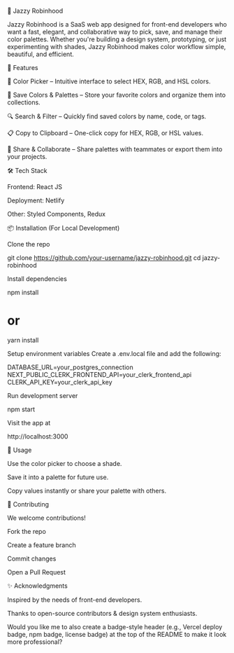🎨 Jazzy Robinhood

Jazzy Robinhood is a SaaS web app designed for front-end developers who want a fast, elegant, and collaborative way to pick, save, and manage their color palettes. Whether you're building a design system, prototyping, or just experimenting with shades, Jazzy Robinhood makes color workflow simple, beautiful, and efficient.

🚀 Features

🎨 Color Picker – Intuitive interface to select HEX, RGB, and HSL colors.

📂 Save Colors & Palettes – Store your favorite colors and organize them into collections.

🔍 Search & Filter – Quickly find saved colors by name, code, or tags.

📋 Copy to Clipboard – One-click copy for HEX, RGB, or HSL values.

🔗 Share & Collaborate – Share palettes with teammates or export them into your projects.

🛠️ Tech Stack

Frontend: React JS

Deployment: Netlify

Other: Styled Components, Redux 

📦 Installation (For Local Development)

Clone the repo

git clone https://github.com/your-username/jazzy-robinhood.git
cd jazzy-robinhood


Install dependencies

npm install
# or
yarn install


Setup environment variables
Create a .env.local file and add the following:

DATABASE_URL=your_postgres_connection
NEXT_PUBLIC_CLERK_FRONTEND_API=your_clerk_frontend_api
CLERK_API_KEY=your_clerk_api_key


Run development server

npm start


Visit the app at

http://localhost:3000

📖 Usage

Use the color picker to choose a shade.

Save it into a palette for future use.

Copy values instantly or share your palette with others.


🤝 Contributing

We welcome contributions!

Fork the repo

Create a feature branch

Commit changes

Open a Pull Request


✨ Acknowledgments

Inspired by the needs of front-end developers.

Thanks to open-source contributors & design system enthusiasts.

Would you like me to also create a badge-style header (e.g., Vercel deploy badge, npm badge, license badge) at the top of the README to make it look more professional?

